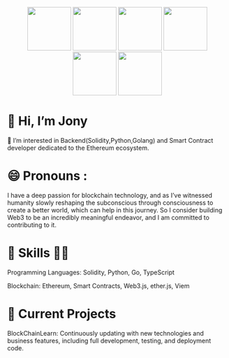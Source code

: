 <p align="center">
  <img src="https://i.giphy.com/media/LMt9638dO8dftAjtco/200.webp" width="100">
  <img src="https://i.giphy.com/media/IdyAQJVN2kVPNUrojM/200.webp" width="100">
  <img src="https://i.giphy.com/media/KzJkzjggfGN5Py6nkT/200.webp" width="100">
  <img src="https://media3.giphy.com/media/ln7z2eWriiQAllfVcn/200w.webp" width="100">
  <img src="https://i.giphy.com/media/VgGthkhUvGgOit7Y9i/200.webp" width="100">
  <img src="https://i.giphy.com/media/eNAsjO55tPbgaor7ma/200w.webp" width="100">
  
</p>


# 👋 Hi, I’m Jony
👀 I’m interested in Backend(Solidity,Python,Golang) and Smart Contract developer dedicated to the Ethereum ecosystem.

# 😄 Pronouns :
I have a deep passion for blockchain technology, and as I’ve witnessed humanity slowly reshaping the subconscious through consciousness to create a better world, which can help in this journey. So I consider building Web3 to be an incredibly meaningful endeavor, and I am committed to contributing to it.

# 🔧 Skills 💪🏻

Programming Languages: Solidity, Python, Go, TypeScript

Blockchain: Ethereum, Smart Contracts, Web3.js, ether.js, Viem

# 🚀 Current Projects
BlockChainLearn: Continuously updating with new technologies and business features, including full development, testing, and deployment code.

<!---
Jony163/Jony163 is a ✨ special ✨ repository because its `README.md` (this file) appears on your GitHub profile.
You can click the Preview link to take a look at your changes.
--->

<!---
<a href="https://github.com/angular/angular-ja/graphs/contributors">
  <img src="https://contrib.rocks/image?repo=angular/angular-ja" />
</a>

Made with [contrib.rocks](https://contrib.rocks).
--->
